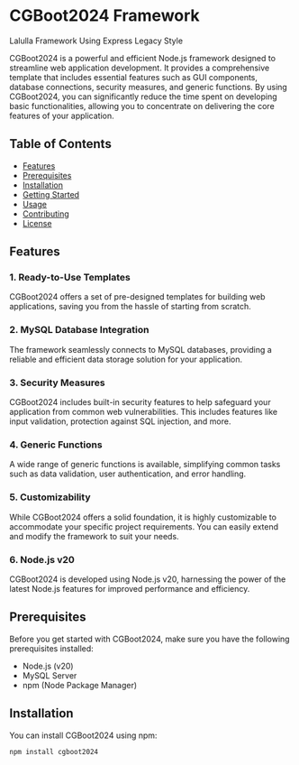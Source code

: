 # CGBoot2024 Framework
Lalulla Framework Using Express Legacy Style

CGBoot2024 is a powerful and efficient Node.js framework designed to streamline web application development. It provides a comprehensive template that includes essential features such as GUI components, database connections, security measures, and generic functions. By using CGBoot2024, you can significantly reduce the time spent on developing basic functionalities, allowing you to concentrate on delivering the core features of your application.

## Table of Contents
- [Features](#features)
- [Prerequisites](#prerequisites)
- [Installation](#installation)
- [Getting Started](#getting-started)
- [Usage](#usage)
- [Contributing](#contributing)
- [License](#license)

## Features

### 1. Ready-to-Use Templates
CGBoot2024 offers a set of pre-designed templates for building web applications, saving you from the hassle of starting from scratch.

### 2. MySQL Database Integration
The framework seamlessly connects to MySQL databases, providing a reliable and efficient data storage solution for your application.

### 3. Security Measures
CGBoot2024 includes built-in security features to help safeguard your application from common web vulnerabilities. This includes features like input validation, protection against SQL injection, and more.

### 4. Generic Functions
A wide range of generic functions is available, simplifying common tasks such as data validation, user authentication, and error handling.

### 5. Customizability
While CGBoot2024 offers a solid foundation, it is highly customizable to accommodate your specific project requirements. You can easily extend and modify the framework to suit your needs.

### 6. Node.js v20
CGBoot2024 is developed using Node.js v20, harnessing the power of the latest Node.js features for improved performance and efficiency.

## Prerequisites

Before you get started with CGBoot2024, make sure you have the following prerequisites installed:

- Node.js (v20)
- MySQL Server
- npm (Node Package Manager)

## Installation

You can install CGBoot2024 using npm:

```bash
npm install cgboot2024
